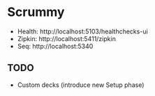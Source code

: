 # Scrummy

- Health: http://localhost:5103/healthchecks-ui
- Zipkin: http://localhost:5411/zipkin
- Seq: http://localhost:5340

## TODO

- Custom decks (introduce new Setup phase)

